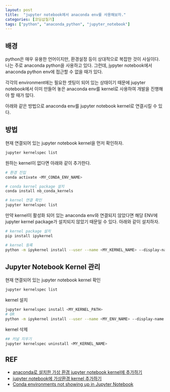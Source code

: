 ```yaml
---
layout: post
title:  "jupyter notebook에서 anaconda env를 사용해보자."
categories: [코딩삽질기]
tags: ["python", "anaconda_python", "jupyter_notebook"]
---
```


## 배경

python은 매우 유용한 언어이지만, 환경설정 등이 상대적으로 복잡한 것이 사실이다. 나는 주로 anaconda python을 사용하고 있다. 그런데, jypyter notebook에서 anaconda python env에 접근할 수 없을 때가 있다. 

각각의 environment에는 필요한 셋팅이 되어 있는 상태이기 때문에 jupyter notebook에서 이미 만들어 놓은 anaconda env를 kernel로 사용하여 개발을 진행해야 할 때가 많다. 

아래와 같은 방법으로 anaconda env를 jupyter notebook kernel로 연결시킬 수 있다. 

## 방법

현재 연결되어 있는 jupyter notebook kernel을 먼저 확인하자. 

```bash
jupyter kernelspec list
```

원하는 kernel이 없다면 아래와 같이 추가한다. 

```bash
# 환경 진입
conda activate <MY_CONDA_ENV_NAME>

# conda kernel package 설치
conda install nb_conda_kernels

# kernel 연결 확인
jupyter kernelspec list
```

만약 kernel이 활성화 되어 있는 anaconda env와 연결되지 않았다면 해당 ENV에 jupyter kernel package가 설치되지 않았기 때문일 수 있다. 아래와 같이 설치하자.

```bash
# kernel package 설치
pip install ipykernel

# kernel 등록
python -m ipykernel install --user --name <MY_KERNEL_NAME> --display-name "<DISPLAY_NAME>"
```

## Jupyter Notebook Kernel 관리

현재 연결되어 있는 jupyter notebook kernel 확인

```bash
jupyter kernelspec list
```

kernel 설치

```bash
jupyter kernelspec install <MY_KERNEL_PATH>
# OR
python -m ipykernel install --user --name <MY_ENV_NAME> --display-name "<DISPLAY_NAME>"
```

kernel 삭제

```bash
## 커널 지우기
jupyter kernelspec uninstall <MY_KERNEL_NAME>
```


## REF

* [anaconda로 설치한 가상 환경 jupyter notebook kernel에 추가하기](https://data-newbie.tistory.com/113)
* [jupyter notebook에 가상환경 kernel 추가하기](https://medium.com/@5eo1ab/jupyter-notebook%EC%97%90-%EA%B0%80%EC%83%81%ED%99%98%EA%B2%BD-kernel-%EC%B6%94%EA%B0%80%ED%95%98%EA%B8%B0-ed5261a7e0e6)
* [Conda environments not showing up in Jupyter Notebook
](https://stackoverflow.com/a/43197286)

